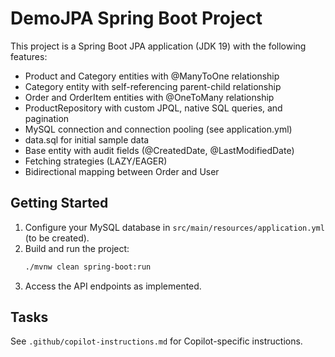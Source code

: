 # DemoJPA Spring Boot Project

This project is a Spring Boot JPA application (JDK 19) with the following features:
- Product and Category entities with @ManyToOne relationship
- Category entity with self-referencing parent-child relationship
- Order and OrderItem entities with @OneToMany relationship
- ProductRepository with custom JPQL, native SQL queries, and pagination
- MySQL connection and connection pooling (see application.yml)
- data.sql for initial sample data
- Base entity with audit fields (@CreatedDate, @LastModifiedDate)
- Fetching strategies (LAZY/EAGER)
- Bidirectional mapping between Order and User

## Getting Started
1. Configure your MySQL database in `src/main/resources/application.yml` (to be created).
2. Build and run the project:
   ```bash
   ./mvnw clean spring-boot:run
   ```
3. Access the API endpoints as implemented.

## Tasks
See `.github/copilot-instructions.md` for Copilot-specific instructions.
